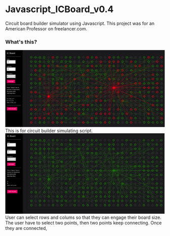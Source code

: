 # Javascript_ICBoard_v0.4
Circuit board builder simulator using Javascript. This project was for an American Professor on freelancer.com.
### What's this?
<img src="images/Screenshot 4.png" >
This is for circuit builder simulating script.
<img src="images/Screenshot 2.png" >
User can select rows and colums so that they can engage their board size.
The user have to select two points, then two points keep connecting.
Once they are connected,
